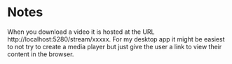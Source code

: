 # Notes

When you download a video it is hosted at the URL http://localhost:5280/stream/xxxxx. For my desktop app it might be easiest to not try to create a media player but just give the user a link to view their content in the browser.
